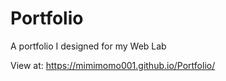 # Portfolio
A portfolio I designed for my Web Lab



View at: https://mimimomo001.github.io/Portfolio/
